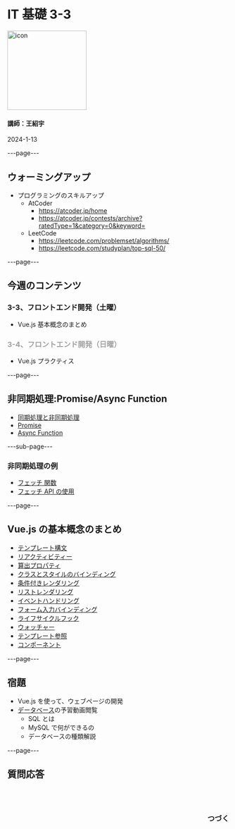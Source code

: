 # IT 基礎 3-3

<img src="/images/icon-transparent.png" alt="icon" width="180"/>

#### 講師：王紹宇

2024-1-13

---page---

## ウォーミングアップ

- プログラミングのスキルアップ
  - AtCoder
    - https://atcoder.jp/home
    - https://atcoder.jp/contests/archive?ratedType=1&category=0&keyword=
  - LeetCode
    - https://leetcode.com/problemset/algorithms/
    - https://leetcode.com/studyplan/top-sql-50/

---page---

## 今週のコンテンツ

### 3-3、フロントエンド開発（土曜）

- Vue.js 基本概念のまとめ

<div style="opacity: 0.4; text-align: left">

### 3-4、フロントエンド開発（日曜）

</div>

- Vue.js プラクティス

---page---

## 非同期処理:Promise/Async Function

- [同期処理と非同期処理](https://jsprimer.net/basic/async/)
- [Promise](https://jsprimer.net/basic/async/#promise)
- [Async Function](https://jsprimer.net/basic/async/#async-function)

---sub-page---

### 非同期処理の例

- [フェッチ 関数](https://developer.mozilla.org/ja/docs/Learn/JavaScript/Asynchronous/Promises)
- [フェッチ API の使用](https://developer.mozilla.org/ja/docs/Web/API/Fetch_API/Using_Fetch)

---page---

## Vue.js の基本概念のまとめ

- [テンプレート構文](https://ja.vuejs.org/guide/essentials/template-syntax.html)
- [リアクティビティー](https://ja.vuejs.org/guide/essentials/reactivity-fundamentals.html)
- [算出プロパティ](https://ja.vuejs.org/guide/essentials/computed.html)
- [クラスとスタイルのバインディング](https://ja.vuejs.org/guide/essentials/class-and-style.html)
- [条件付きレンダリング](https://ja.vuejs.org/guide/essentials/conditional.html)
- [リストレンダリング](https://ja.vuejs.org/guide/essentials/list.html)
- [イベントハンドリング](https://ja.vuejs.org/guide/essentials/event-handling.html)
- [フォーム入力バインディング](https://ja.vuejs.org/guide/essentials/forms.html)
- [ライフサイクルフック](https://ja.vuejs.org/guide/essentials/lifecycle.html)
- [ウォッチャー](https://ja.vuejs.org/guide/essentials/watchers.html)
- [テンプレート参照](https://ja.vuejs.org/guide/essentials/template-refs.html)
- [コンポーネント](https://ja.vuejs.org/guide/essentials/component-basics.html)

---page---

## 宿題

- Vue.js を使って、ウェブページの開発
- [データベース](https://cn.chikounavi.co.jp/links/)の予習動画閲覧
  - SQL とは
  - MySQL で何ができるの
  - データベースの種類解説

---page---

<section style="text-align: left;">
  <h1>質問応答</h1>
  <br/>
  <br/>
  <h3 style="text-align: right;">つづく</h3>
</section>
